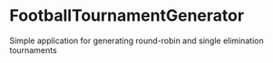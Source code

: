 # FootballTournamentGenerator

Simple application for generating round-robin and single elimination tournaments
